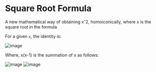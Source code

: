 # Square Root Formula
A new mathematical way of obtaining xˆ2, homoiconically, where x is the square root in the formula


For a given `x`, the identity is:

![image](https://github.com/user-attachments/assets/ab189ad8-2645-4557-bd42-18c22065aa79)

Where, x(x-1) is the summation of x as follows:

![image](https://github.com/user-attachments/assets/b0ee3ea1-547b-482f-b055-9913174b6c9d)
![image](https://github.com/user-attachments/assets/cbe12aa8-a8c9-47d0-a823-0bc1d4438aff)
